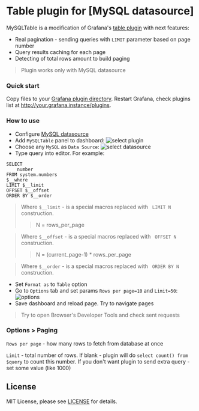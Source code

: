# Table plugin for [MySQL datasource]

MySQLTable is a modification of Grafana's [table plugin](https://grafana.com/plugins/table) with next features:
* Real pagination - sending queries with `LIMIT` parameter based on page number
* Query results caching for each page
* Detecting of total rows amount to build paging

> Plugin works only with MySQL datasource

### Quick start
Copy files to your [Grafana plugin directory](http://docs.grafana.org/plugins/installation/#grafana-plugin-directory).
Restart Grafana, check plugins list at http://your.grafana.instance/plugins.

### How to use

* Configure [MySQL datasource](https://github.com/Vertamedia/chproxy)
* Add `MySQLTable` panel to dashboard:
![select plugin](https://user-images.githubusercontent.com/2902918/33119689-6e1b65ee-cf78-11e7-9fd2-c83ca2e721b3.png)
* Choose any `MySQL` as `Data Source`:
![select datasource](https://user-images.githubusercontent.com/2902918/33119686-6ddcace6-cf78-11e7-81b0-3caa302ac00a.png)
* Type query into editor. For example:
```
SELECT
    number
FROM system.numbers
$__where
LIMIT $__limit
OFFSET $__offset
ORDER BY $__order
```
> Where `$__limit` - is a special macros replaced with ` LIMIT N` construction.
>> N = rows_per_page

> Where `$__offset` - is a special macros replaced with ` OFFSET N` construction.
>> N = (current_page-1) * rows_per_page

> Where `$__order` - is a special macros replaced with ` ORDER BY N` construction.

* Set `Format as` to `Table` option
* Go to `Options` tab and set params `Rows per page=10` and `Limit=50`:
![options](https://user-images.githubusercontent.com/2902918/33119688-6dfeaf8a-cf78-11e7-86e8-9b147a406efc.png)
* Save dashboard and reload page. Try to navigate pages
> Try to open Browser's Developer Tools and check sent requests

### Options > Paging
`Rows per page` - how many rows to fetch from database at once

`Limit` - total number of rows. If blank - plugin will do `select count() from $query` to count this number.
If you don't want plugin to send extra query - set some value (like 1000)


License
-------
MIT License, please see [LICENSE](https://github.com/Vertamedia/MySQL-grafana/blob/master/LICENSE) for details.
